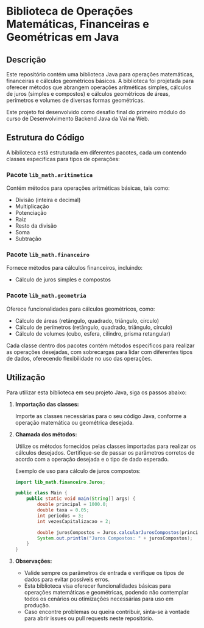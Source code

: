 # Biblioteca de Operações Matemáticas, Financeiras e Geométricas em Java

## Descrição

Este repositório contém uma biblioteca Java para operações matemáticas, financeiras e cálculos geométricos básicos. A biblioteca foi projetada para oferecer métodos que abrangem operações aritméticas simples, cálculos de juros (simples e compostos) e cálculos geométricos de áreas, perímetros e volumes de diversas formas geométricas.

Este projeto foi desenvolvido como desafio final do primeiro módulo do curso de Desenvolvimento Backend Java da Vai na Web.

## Estrutura do Código

A biblioteca está estruturada em diferentes pacotes, cada um contendo classes específicas para tipos de operações:

### Pacote `lib_math.aritimetica`

Contém métodos para operações aritméticas básicas, tais como:
- Divisão (inteira e decimal)
- Multiplicação
- Potenciação
- Raiz
- Resto da divisão
- Soma
- Subtração

### Pacote `lib_math.financeiro`

Fornece métodos para cálculos financeiros, incluindo:
- Cálculo de juros simples e compostos

### Pacote `lib_math.geometria`

Oferece funcionalidades para cálculos geométricos, como:
- Cálculo de áreas (retângulo, quadrado, triângulo, círculo)
- Cálculo de perímetros (retângulo, quadrado, triângulo, círculo)
- Cálculo de volumes (cubo, esfera, cilindro, prisma retangular)

Cada classe dentro dos pacotes contém métodos específicos para realizar as operações desejadas, com sobrecargas para lidar com diferentes tipos de dados, oferecendo flexibilidade no uso das operações.

## Utilização

Para utilizar esta biblioteca em seu projeto Java, siga os passos abaixo:

1. **Importação das classes:**

    Importe as classes necessárias para o seu código Java, conforme a operação matemática ou geométrica desejada.

2. **Chamada dos métodos:**

    Utilize os métodos fornecidos pelas classes importadas para realizar os cálculos desejados. Certifique-se de passar os parâmetros corretos de acordo com a operação desejada e o tipo de dado esperado.

    Exemplo de uso para cálculo de juros compostos:
    ```java
    import lib_math.financeiro.Juros;

    public class Main {
        public static void main(String[] args) {
            double principal = 1000.0;
            double taxa = 0.05;
            int periodos = 3;
            int vezesCapitalizacao = 2;

            double jurosCompostos = Juros.calcularJurosCompostos(principal, taxa, periodos, vezesCapitalizacao);
            System.out.println("Juros Compostos: " + jurosCompostos);
        }
    }
    ```

3. **Observações:**

    - Valide sempre os parâmetros de entrada e verifique os tipos de dados para evitar possíveis erros.
    - Esta biblioteca visa oferecer funcionalidades básicas para operações matemáticas e geométricas, podendo não contemplar todos os cenários ou otimizações necessárias para uso em produção.
    - Caso encontre problemas ou queira contribuir, sinta-se à vontade para abrir issues ou pull requests neste repositório.
